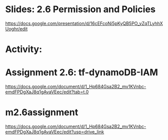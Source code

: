 # Slides: 2.6 Permission and Policies
https://docs.google.com/presentation/d/16cEFcoNi5pKyQB5PO_vZqTLyhhXUoghr/edit

# Activity:

# Assignment 2.6: tf-dynamoDB-IAM
https://docs.google.com/document/d/1_Hp684Gsa2B2_mv1KVnbc-emdFPDgXaJ8q1gAvaVEec/edit?tab=t.0

# m2.6assignment
https://docs.google.com/document/d/1_Hp684Gsa2B2_mv1KVnbc-emdFPDgXaJ8q1gAvaVEec/edit?usp=drive_link